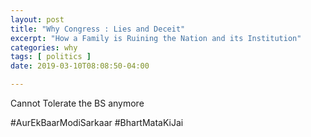 ```yaml
---
layout: post
title: "Why Congress : Lies and Deceit"
excerpt: "How a Family is Ruining the Nation and its Institution"
categories: why
tags: [ politics ]
date: 2019-03-10T08:08:50-04:00

---
```

Cannot Tolerate the BS anymore

#AurEkBaarModiSarkaar
#BhartMataKiJai
